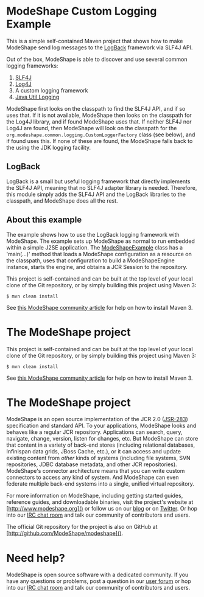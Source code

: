 # ModeShape Custom Logging Example

This is a simple self-contained Maven project that shows how to 
make ModeShape send log messages to the [LogBack](http://logback.qos.ch) framework
via SLF4J API.

Out of the box, ModeShape is able to discover and use several common 
logging frameworks:

1. [SLF4J](http://slf4j.org)
1. [Log4J](http://logging.apache.org/log4j)
1. A custom logging framework
1. [Java Util Logging](http://docs.oracle.com/javase/6/docs/technotes/guides/logging/index.html)

ModeShape first looks on the classpath to find the SLF4J API, and if 
so uses that. If it is not available, ModeShape then looks
on the classpath for the Log4J library, and if found ModeShape uses 
that. If neither SLF4J nor Log4J are found, then ModeShape will look 
on the classpath for the `org.modeshape.common.logging.CustomLoggerFactory` 
class (see below), and if found uses this. If none of these are found, 
the ModeShape falls back to the using the JDK logging facility.

## LogBack

LogBack is a small but useful logging framework that directly implements 
the SLF4J API, meaning that no SLF4J adapter library is needed.
Therefore, this module simply adds the SLF4J API and the LogBack 
libraries to the classpath, and ModeShape does all the rest.

## About this example

The example shows how to use the LogBack logging framework with 
ModeShape. The example sets up ModeShape as normal to run embedded 
within a simple J2SE application. The 
[ModeShapeExample](modeshape-logback-logging-example/src/main/java/org/modeshape/example/logging/logback/ModeShapeExample.java) 
class has a 'main(...)' method
that loads a ModeShape configuration as a resource on the classpath, 
uses that configuration to build a ModeShapeEngine instance, starts the 
engine, and obtains a JCR Session to the repository.

This project is self-contained and can be built at the top level of 
your local clone of the Git repository,
or by simply building this project using Maven 3:

    $ mvn clean install

See [this ModeShape community article](http://community.jboss.org/wiki/ModeShapeandMaven) 
for help on how to install Maven 3.

# The ModeShape project

This project is self-contained and can be built at the top level of your 
local clone of the Git repository, or by simply building this project 
using Maven 3:

    $ mvn clean install

See [this ModeShape community article](http://community.jboss.org/wiki/ModeShapeandMaven) 
for help on how to install Maven 3.

# The ModeShape project

ModeShape is an open source implementation of the JCR 2.0 
([JSR-283](http://www.jcp.org/en/jsr/detail?id=283])) specification and 
standard API. To your applications, ModeShape looks and behaves like a 
regular JCR repository. Applications can search, query, navigate, change, 
version, listen for changes, etc. But ModeShape can store that content 
in a variety of back-end stores (including relational databases, Infinispan 
data grids, JBoss Cache, etc.), or it can access and update existing content 
from *other* kinds of systems (including file systems, SVN repositories, 
JDBC database metadata, and other JCR repositories). ModeShape's connector 
architecture means that you can write custom connectors to access any 
kind of system. And ModeShape can even federate multiple back-end systems 
into a single, unified virtual repository.

For more information on ModeShape, including getting started guides, 
reference guides, and downloadable binaries, visit the project's website 
at [http://www.modeshape.org]() or follow us on our [blog](http://modeshape.wordpress.org) 
or on [Twitter](http://twitter.com/modeshape). Or hop into our 
[IRC chat room](http://www.jboss.org/modeshape/chat) and talk our community 
of contributors and users.

The official Git repository for the project is also on GitHub at 
[http://github.com/ModeShape/modeshape]().

# Need help?

ModeShape is open source software with a dedicated community. If you have 
any questions or problems, post a question in our 
[user forum](http://community.jboss.org/en/modeshape) or hop into our 
[IRC chat room](http://www.jboss.org/modeshape/chat) and talk our 
community of contributors and users.
